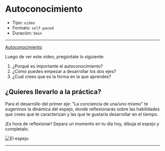 # Autoconocimiento

* Tipo: `video`
* Formato: `self-paced`
* Duración: `5min`

***

[Autoconocimiento](https://vimeo.com/424939718)

Luego de ver este video, pregúntate lo siguiente:

1. ¿Porqué es importante el autoconocimiento?
2. ¿Cómo puedes empezar a desarrollar los dos ejes?
3. ¿Cual crees que es la forma en la que aprendes?

## ¿Quieres llevarlo a la práctica?

Para el desarrollo del primer eje: "La conciencia de una/uno mismo" te sugerimos
la dinámica del espejo, donde reflexionarás sobre las habilidades que
crees que te caracterizan y las que te gustaría desarrollar en el tiempo.

¡Es hora de reflexionar! Separa un momento en tu día hoy, dibuja el espejo y
completalo.  

![El espejo](https://user-images.githubusercontent.com/36275285/83952344-e8a65200-a7fd-11ea-8a8d-c3ea88ba665f.png)





***
